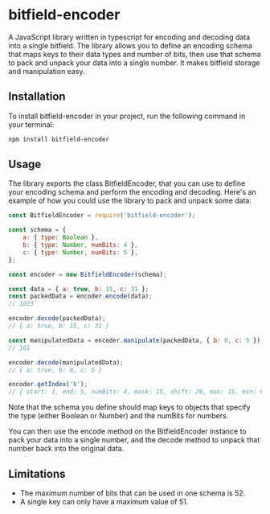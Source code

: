 # bitfield-encoder

A JavaScript library written in typescript for encoding and decoding data into a single bitfield. The library allows you to define an encoding schema that maps keys to their data types and number of bits, then use that schema to pack and unpack your data into a single number. It makes bitfield storage and manipulation easy.

## Installation

To install bitfield-encoder in your project, run the following command in your terminal:

```bash
npm install bitfield-encoder
```

## Usage

The library exports the class BitfieldEncoder, that you can use to define your encoding schema and perform the encoding and decoding. Here's an example of how you could use the library to pack and unpack some data:

```javascript
const BitfieldEncoder = require('bitfield-encoder');

const schema = {
	a: { type: Boolean },
	b: { type: Number, numBits: 4 },
	c: { type: Number, numBits: 5 },
};

const encoder = new BitfieldEncoder(schema);

const data = { a: true, b: 15, c: 31 };
const packedData = encoder.encode(data);
// 1023

encoder.decode(packedData);
// { a: true, b: 15, c: 31 }

const manipulatedData = encoder.manipulate(packedData, { b: 0, c: 5 });
// 161

encoder.decode(manipulatedData);
// { a: true, b: 0, c: 5 }

encoder.getIndex('b');
// { start: 1, end: 5, numBits: 4, mask: 15, shift: 28, max: 15, min: 0, type: Number }
```

Note that the schema you define should map keys to objects that specify the type (either Boolean or Number) and the numBits for numbers.

You can then use the encode method on the BitfieldEncoder instance to pack your data into a single number, and the decode method to unpack that number back into the original data.

## Limitations

- The maximum number of bits that can be used in one schema is 52.
- A single key can only have a maximum value of 51.
